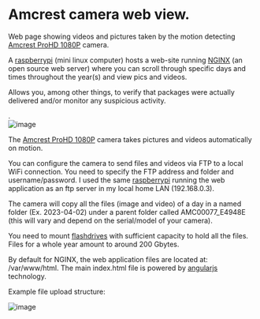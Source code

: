 # Amcrest camera web view.
Web page showing videos and pictures taken by the motion detecting [Amcrest ProHD 1080P](https://www.amazon.com/gp/product/B0145OQTPG?th=1) camera. 

A [raspberrypi](https://www.raspberrypi.com) (mini linux computer) hosts a web-site running [NGINX](https://techworldthink.github.io/Tech-Guides/pages/nginx_pi.html) (an open source web server) where you can scroll through specific days and times throughout the year(s) and view pics and videos. 

Allows you, among other things, to verify that packages were actually delivered and/or monitor any suspicious activity.
  
.  
![image](https://github.com/nerillosa/amcrest_camera_web-view/assets/4867918/769a5804-15cf-4de5-9959-3abb299556ce)



The [Amcrest ProHD 1080P](https://www.amazon.com/gp/product/B0145OQTPG?th=1) camera takes pictures and videos automatically on motion.


You can configure the camera to send files and videos via FTP to a local WiFi connection. You need to specify the FTP address and folder and username/password.
I used the same [raspberrypi](https://www.raspberrypi.com) running the web application as an ftp server in my local home LAN (192.168.0.3).


The camera will copy all the files (image and video) of a day in a named folder (Ex. 2023-04-02) under a parent folder called AMC00077_E4948E (this will vary and depend on the serial/model of your camera).


You need to mount [flashdrives](https://www.amazon.com/gp/product/B083ZLJ5MG/ref=ppx_yo_dt_b_search_asin_title?ie=UTF8&psc=1) with sufficient capacity to hold all the files. Files for a whole year amount to around 200 Gbytes.

By default for NGINX, the web application files are located at: /var/www/html. The main index.html file is powered by [angularjs](https://docs.angularjs.org/guide/introduction) technology.

  
Example file upload structure:  

![image](https://github.com/nerillosa/amcrest_camera_web-view/assets/4867918/7a63f265-ad5f-440c-a2db-cb076a226e2f)
  
